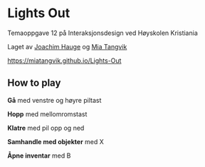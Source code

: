 # Lights Out
Temaoppgave 12 på Interaksjonsdesign ved Høyskolen Kristiania

Laget av [Joachim Hauge](https://github.com/Haugesen) og [Mia Tangvik](https://github.com/miatangvik)

https://miatangvik.github.io/Lights-Out
## How to play
**Gå** med venstre og høyre piltast

**Hopp** med mellomromstast

**Klatre** med pil opp og ned

**Samhandle med objekter** med X

**Åpne inventar** med B
